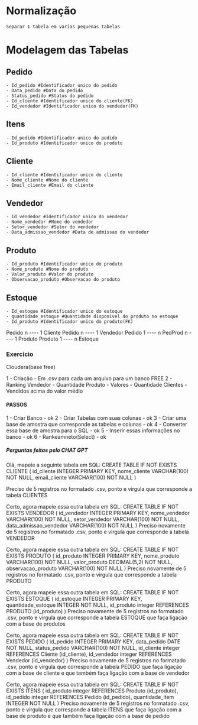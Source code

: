 # Normalização
    Separar 1 tabela em varias pequenas tabelas

# Modelagem das Tabelas

## Pedido
    - Id_pedido #Identificador unico do pedido
    - Data_pedido #Data do pedido
    - Status_pedido #Status do pedido
    - Id_cliente #Identificador unico do cliente(FK)
    - Id_vendedor #Identificador unico do vendedor(FK)

## Itens
    - Id_pedido #Identificador unico do pedido
    - Id_produto #Identificador unico do produto

## Cliente
    - Id_cliente #Identificador unico do cliente
    - Nome_cliente #Nome do cliente
    - Email_cliente #Email do cliente

## Vendedor
    - Id_vendedor #Identificador unico do vendedor
    - Nome_vendedor #Nome do vendedor
    - Setor_vendedor #Setor do vendedor
    - Data_admissao_vendedor #Data de admissao do vendedor

## Produto
    - Id_produto #Identificador unico do produto
    - Nome_produto #Nome do produto
    - Valor_produto #Valor do produto
    - Observacao_produto #Observacao do produto

## Estoque
    - Id_estoque #Identificador unico do estoque
    - quantidade_estoque #Quantidade disponivel do produto no estoque
    - Id_produto #Identificador unico do produto(FK) 

Pedido n ---- 1 Cliente
Pedido n ---- 1 Vendedor
Pedido 1 ---- n PedProd n ---- 1 Produto
Produto 1 ---- n Estoque

### Exercicio
Cloudera(base free)

1 - Criação
    - Em .csv para cada um arquivo para um banco FREE
2 - Ranking Vendedor
        - Quantidade Produto
        - Valores
        - Quantidade Clientes
        - Vendidos acima do valor médio

#### PASSOS

1 - Criar Banco - ok
2 - Criar Tabelas com suas colunas - ok
3 - Criar uma base de amostra que corresponde as tabelas e colunas - ok
4 - Converter essa base de amostra para o SQL - ok 
5 - Inserir essas informações no banco - ok
6 - Rankeamneto(Select) - ok

##### Perguntas feitas pelo CHAT GPT
Olá, mapeie a seguinte tabela em SQL:
CREATE TABLE IF NOT EXISTS CLIENTE (
	id_cliente INTEGER PRIMARY KEY,
	nome_cliente VARCHAR(100) NOT NULL,
	email_cliente VARCHAR(100) NOT NULL
)

Preciso de 5 registros no formatado .csv, ponto e virgula que corresponde a tabela CLIENTES

Certo, agora mapeie essa outra tabela em SQL:
CREATE TABLE IF NOT EXISTS VENDEDOR (
	id_vendedor INTEGER PRIMARY KEY,
	nome_vendedor VARCHAR(100) NOT NULL,
	setor_vendedor VARCHAR(100) NOT NULL,
	data_admissao_vendedor VARCHAR(100) NOT NULL
)
Preciso novamente de 5 registros no formatado .csv, ponto e virgula que corresponde a tabela VENDEDOR

Certo, agora mapeie essa outra tabela em SQL:
CREATE TABLE IF NOT EXISTS PRODUTO (
	id_produto INTEGER PRIMARY KEY,
	nome_produto VARCHAR(100) NOT NULL,
	valor_produto DECIMAL(5,2) NOT NULL,
	observacao_produto VARCHAR(100) NOT NULL
)
Preciso novamente de 5 registros no formatado .csv, ponto e virgula que corresponde a tabela PRODUTO

Certo, agora mapeie essa outra tabela em SQL:
CREATE TABLE IF NOT EXISTS ESTOQUE (
	id_estoque INTEGER PRIMARY KEY,
	quantidade_estoque INTEGER NOT NULL,
	id_produto integer REFERENCES PRODUTO (id_produto)
)
Preciso novamente de 5 registros no formatado .csv, ponto e virgula que corresponde a tabela ESTOQUE que faça ligação com a base de produtos

Certo, agora mapeie essa outra tabela em SQL:
CREATE TABLE IF NOT EXISTS PEDIDO (
	id_pedido INTEGER PRIMARY KEY,
	data_pedido DATE NOT NULL,
	status_pedido VARCHAR(100) NOT NULL,
	id_cliente integer REFERENCES Cliente (id_cliente),
	id_vendedor integer REFERENCES Vendedor (id_vendedor)
)
Preciso novamente de 5 registros no formatado .csv, ponto e virgula que corresponde a tabela PEDIDO que faça ligação com a base de cliente e que também faça ligação com a base de vendedor

Certo, agora mapeie essa outra tabela em SQL:
CREATE TABLE IF NOT EXISTS ITENS (
	id_produto integer REFERENCES Produto (id_produto),
	id_pedido integer REFERENCES Pedido (id_pedido),
	quantidade_item INTEGER NOT NULL
)
Preciso novamente de 5 registros no formatado .csv, ponto e virgula que corresponde a tabela ITENS que faça ligação com a base de produto e que também faça ligação com a base de pedido